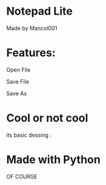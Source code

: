 # Notepad Lite
Made by Mancol001

# Features:
Open File

Save File

Save As

# Cool or not cool

its basic dessing \:

# Made with Python

OF COURSE
